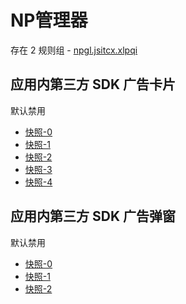 # NP管理器

存在 2 规则组 - [npgl.jsitcx.xlpqi](/src/apps/npgl.jsitcx.xlpqi.ts)

## 应用内第三方 SDK 广告卡片

默认禁用

- [快照-0](https://i.gkd.li/import/12799977)
- [快照-1](https://i.gkd.li/import/12800107)
- [快照-2](https://i.gkd.li/import/12800034)
- [快照-3](https://i.gkd.li/import/12800162)
- [快照-4](https://i.gkd.li/import/12799995)

## 应用内第三方 SDK 广告弹窗

默认禁用

- [快照-0](https://i.gkd.li/import/12799926)
- [快照-1](https://i.gkd.li/import/12799942)
- [快照-2](https://i.gkd.li/import/12800095)
